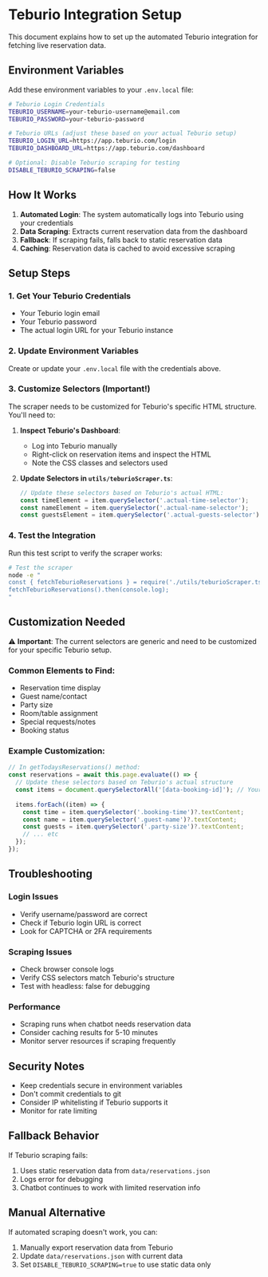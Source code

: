 # Teburio Integration Setup

This document explains how to set up the automated Teburio integration for fetching live reservation data.

## Environment Variables

Add these environment variables to your `.env.local` file:

```bash
# Teburio Login Credentials
TEBURIO_USERNAME=your-teburio-username@email.com
TEBURIO_PASSWORD=your-teburio-password

# Teburio URLs (adjust these based on your actual Teburio setup)
TEBURIO_LOGIN_URL=https://app.teburio.com/login
TEBURIO_DASHBOARD_URL=https://app.teburio.com/dashboard

# Optional: Disable Teburio scraping for testing
DISABLE_TEBURIO_SCRAPING=false
```

## How It Works

1. **Automated Login**: The system automatically logs into Teburio using your credentials
2. **Data Scraping**: Extracts current reservation data from the dashboard
3. **Fallback**: If scraping fails, falls back to static reservation data
4. **Caching**: Reservation data is cached to avoid excessive scraping

## Setup Steps

### 1. Get Your Teburio Credentials
- Your Teburio login email
- Your Teburio password
- The actual login URL for your Teburio instance

### 2. Update Environment Variables
Create or update your `.env.local` file with the credentials above.

### 3. Customize Selectors (Important!)
The scraper needs to be customized for Teburio's specific HTML structure. You'll need to:

1. **Inspect Teburio's Dashboard**: 
   - Log into Teburio manually
   - Right-click on reservation items and inspect the HTML
   - Note the CSS classes and selectors used

2. **Update Selectors in `utils/teburioScraper.ts`**:
   ```typescript
   // Update these selectors based on Teburio's actual HTML:
   const timeElement = item.querySelector('.actual-time-selector');
   const nameElement = item.querySelector('.actual-name-selector');
   const guestsElement = item.querySelector('.actual-guests-selector');
   ```

### 4. Test the Integration

Run this test script to verify the scraper works:

```bash
# Test the scraper
node -e "
const { fetchTeburioReservations } = require('./utils/teburioScraper.ts');
fetchTeburioReservations().then(console.log);
"
```

## Customization Needed

⚠️ **Important**: The current selectors are generic and need to be customized for your specific Teburio setup.

### Common Elements to Find:
- Reservation time display
- Guest name/contact
- Party size
- Room/table assignment
- Special requests/notes
- Booking status

### Example Customization:
```typescript
// In getTodaysReservations() method:
const reservations = await this.page.evaluate(() => {
  // Update these selectors based on Teburio's actual structure
  const items = document.querySelectorAll('[data-booking-id]'); // Your actual selector
  
  items.forEach((item) => {
    const time = item.querySelector('.booking-time')?.textContent;
    const name = item.querySelector('.guest-name')?.textContent;
    const guests = item.querySelector('.party-size')?.textContent;
    // ... etc
  });
});
```

## Troubleshooting

### Login Issues
- Verify username/password are correct
- Check if Teburio login URL is correct
- Look for CAPTCHA or 2FA requirements

### Scraping Issues
- Check browser console logs
- Verify CSS selectors match Teburio's structure
- Test with headless: false for debugging

### Performance
- Scraping runs when chatbot needs reservation data
- Consider caching results for 5-10 minutes
- Monitor server resources if scraping frequently

## Security Notes

- Keep credentials secure in environment variables
- Don't commit credentials to git
- Consider IP whitelisting if Teburio supports it
- Monitor for rate limiting

## Fallback Behavior

If Teburio scraping fails:
1. Uses static reservation data from `data/reservations.json`
2. Logs error for debugging
3. Chatbot continues to work with limited reservation info

## Manual Alternative

If automated scraping doesn't work, you can:
1. Manually export reservation data from Teburio
2. Update `data/reservations.json` with current data
3. Set `DISABLE_TEBURIO_SCRAPING=true` to use static data only 